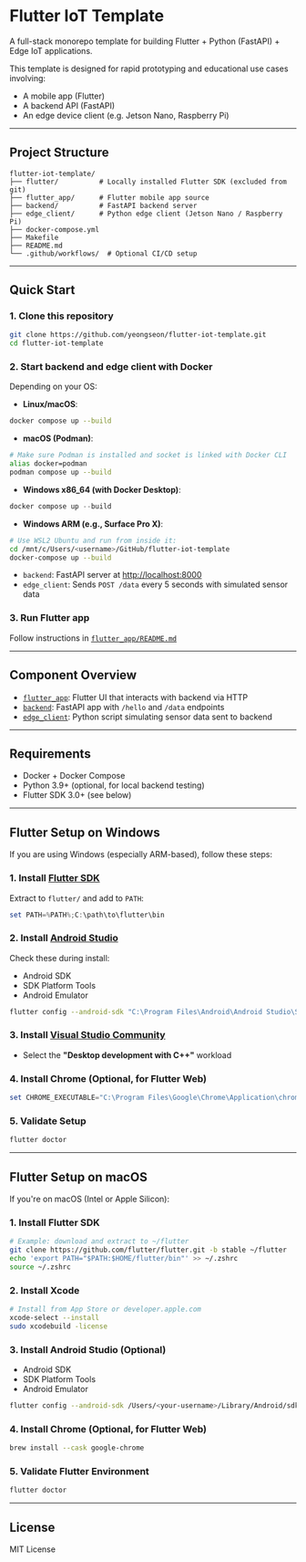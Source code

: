 # Flutter IoT Template

A full-stack monorepo template for building Flutter + Python (FastAPI) + Edge IoT applications.

This template is designed for rapid prototyping and educational use cases involving:

* A mobile app (Flutter)
* A backend API (FastAPI)
* An edge device client (e.g. Jetson Nano, Raspberry Pi)

---

## Project Structure

```
flutter-iot-template/
├── flutter/          # Locally installed Flutter SDK (excluded from git)
├── flutter_app/      # Flutter mobile app source
├── backend/          # FastAPI backend server
├── edge_client/      # Python edge client (Jetson Nano / Raspberry Pi)
├── docker-compose.yml
├── Makefile
├── README.md
└── .github/workflows/  # Optional CI/CD setup
```

---

## Quick Start

### 1. Clone this repository

```bash
git clone https://github.com/yeongseon/flutter-iot-template.git
cd flutter-iot-template
```

### 2. Start backend and edge client with Docker

Depending on your OS:

* **Linux/macOS**:

```bash
docker compose up --build
```

* **macOS (Podman)**:

```bash
# Make sure Podman is installed and socket is linked with Docker CLI
alias docker=podman
podman compose up --build
```

* **Windows x86\_64 (with Docker Desktop)**:

```powershell
docker compose up --build
```

* **Windows ARM (e.g., Surface Pro X)**:

```bash
# Use WSL2 Ubuntu and run from inside it:
cd /mnt/c/Users/<username>/GitHub/flutter-iot-template
docker-compose up --build
```

* `backend`: FastAPI server at [http://localhost:8000](http://localhost:8000)
* `edge_client`: Sends `POST /data` every 5 seconds with simulated sensor data

### 3. Run Flutter app

Follow instructions in [`flutter_app/README.md`](./flutter_app/README.md)

---

## Component Overview

* [`flutter_app`](./flutter_app): Flutter UI that interacts with backend via HTTP
* [`backend`](./backend): FastAPI app with `/hello` and `/data` endpoints
* [`edge_client`](./edge_client): Python script simulating sensor data sent to backend

---

## Requirements

* Docker + Docker Compose
* Python 3.9+ (optional, for local backend testing)
* Flutter SDK 3.0+ (see below)

---

## Flutter Setup on Windows

If you are using Windows (especially ARM-based), follow these steps:

### 1. Install [Flutter SDK](https://docs.flutter.dev/get-started/install)

Extract to `flutter/` and add to `PATH`:

```powershell
set PATH=%PATH%;C:\path\to\flutter\bin
```

### 2. Install [Android Studio](https://developer.android.com/studio)

Check these during install:

* Android SDK
* SDK Platform Tools
* Android Emulator

```bash
flutter config --android-sdk "C:\Program Files\Android\Android Studio\Sdk"
```

### 3. Install [Visual Studio Community](https://visualstudio.microsoft.com/downloads/)

* Select the **"Desktop development with C++"** workload

### 4. Install Chrome (Optional, for Flutter Web)

```powershell
set CHROME_EXECUTABLE="C:\Program Files\Google\Chrome\Application\chrome.exe"
```

### 5. Validate Setup

```bash
flutter doctor
```

---

## Flutter Setup on macOS

If you're on macOS (Intel or Apple Silicon):

### 1. Install Flutter SDK

```bash
# Example: download and extract to ~/flutter
git clone https://github.com/flutter/flutter.git -b stable ~/flutter
echo 'export PATH="$PATH:$HOME/flutter/bin"' >> ~/.zshrc
source ~/.zshrc
```

### 2. Install Xcode

```bash
# Install from App Store or developer.apple.com
xcode-select --install
sudo xcodebuild -license
```

### 3. Install Android Studio (Optional)

* Android SDK
* SDK Platform Tools
* Android Emulator

```bash
flutter config --android-sdk /Users/<your-username>/Library/Android/sdk
```

### 4. Install Chrome (Optional, for Flutter Web)

```bash
brew install --cask google-chrome
```

### 5. Validate Flutter Environment

```bash
flutter doctor
```

---

## License

MIT License
